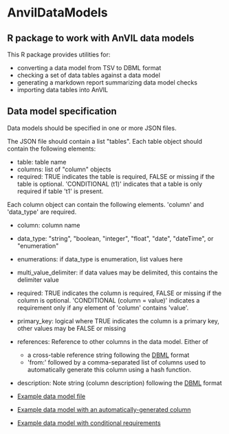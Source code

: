 # AnvilDataModels

## R package to work with AnVIL data models

This R package provides utilities for:

- converting a data model from TSV to DBML format
- checking a set of data tables against a data model
- generating a markdown report summarizing data model checks
- importing data tables into AnVIL

## Data model specification

Data models should be specified in one or more JSON files.

The JSON file should contain a list "tables". Each table object should
contain the following elements: 

- table: table name
- columns: list of "column" objects
- required: TRUE indicates the table is required, FALSE or missing if the table
   is optional. 'CONDITIONAL (t1)' indicates that a table is only required if table 't1' is 
   present.

Each column object can contain the following elements. 'column' and 'data_type' are required.

- column: column name
- data_type: "string", "boolean, "integer", "float", "date", "dateTime", or "enumeration"
- enumerations: if data_type is enumeration, list values here
- multi_value_delimiter: if data values may be delimited, this contains the delimiter value
- required: TRUE indicates the column is required, FALSE or missing if the column
   is optional. 'CONDITIONAL (column = value)' indicates a requirement only if any element of 
   'column' contains 'value'.
- primary_key: logical where TRUE indicates the column is a primary key, 
    other values may be FALSE or missing
- references: Reference to other columns in the data model. Either of
    - a cross-table reference string following the 
    [DBML](https://www.dbml.org/docs/#relationships-foreign-key-definitions)
    format
    - 'from:' followed by a comma-separated list of columns used to
    automatically generate this column using a hash function.
- description: Note string (column description) following the
    [DBML](https://www.dbml.org/docs/#column-notes) format


- [Example data model file](inst/extdata/data_model.json)
- [Example data model with an automatically-generated column](inst/extdata/data_model_auto_id.json)
- [Example data model with conditional requirements](inst/extdata/data_model_conditional.json)
